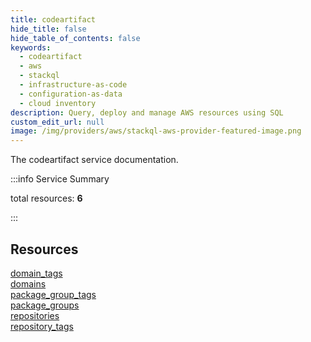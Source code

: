 ```yaml
---
title: codeartifact
hide_title: false
hide_table_of_contents: false
keywords:
  - codeartifact
  - aws
  - stackql
  - infrastructure-as-code
  - configuration-as-data
  - cloud inventory
description: Query, deploy and manage AWS resources using SQL
custom_edit_url: null
image: /img/providers/aws/stackql-aws-provider-featured-image.png
---
```


The codeartifact service documentation.

:::info Service Summary

<div class="row">
<div class="providerDocColumn">
<span>total resources:&nbsp;<b>6</b></span><br />
</div>
</div>

:::

## Resources
<div class="row">
<div class="providerDocColumn">
<a href="/providers/aws/codeartifact/domain_tags/">domain_tags</a><br />
<a href="/providers/aws/codeartifact/domains/">domains</a><br />
<a href="/providers/aws/codeartifact/package_group_tags/">package_group_tags</a>
</div>
<div class="providerDocColumn">
<a href="/providers/aws/codeartifact/package_groups/">package_groups</a><br />
<a href="/providers/aws/codeartifact/repositories/">repositories</a><br />
<a href="/providers/aws/codeartifact/repository_tags/">repository_tags</a>
</div>
</div>